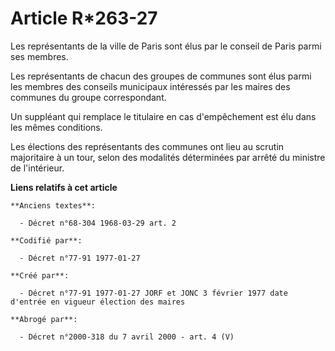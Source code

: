 # Article R*263-27

Les représentants de la ville de Paris sont élus par le conseil de Paris parmi ses membres. 

Les représentants de chacun des groupes de communes sont élus parmi les membres des conseils municipaux intéressés par les
maires des communes du groupe correspondant. 

Un suppléant qui remplace le titulaire en cas d'empêchement est élu dans les mêmes conditions. 

Les élections des représentants des communes ont lieu au scrutin majoritaire à un tour, selon des modalités déterminées par
arrêté du ministre de l'intérieur.

**Liens relatifs à cet article**

	**Anciens textes**:

	  - Décret n°68-304 1968-03-29 art. 2

	**Codifié par**:

	  - Décret n°77-91 1977-01-27

	**Créé par**:

	  - Décret n°77-91 1977-01-27 JORF et JONC 3 février 1977 date d'entrée en vigueur élection des maires

	**Abrogé par**:

	  - Décret n°2000-318 du 7 avril 2000 - art. 4 (V)

